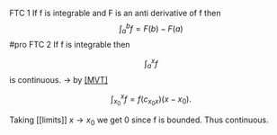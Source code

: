 FTC 1
If f is integrable and F is an anti derivative of f then
$$
\int_a ^b f = F(b)-F(a)
$$
#pro
FTC 2
If f is integrable then

$$\int_a ^x f $$ is continuous.
-> by [[MVT]](I)

$$
\int_{x_0}^xf =f(c_{x_0x})(x-x_0).
$$

Taking [[limits]] $x \to x_0$ we get 0 since f is bounded. Thus continuous.